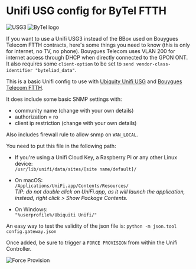 # Unifi USG config for ByTel FTTH

![USG3](https://tars.meleia.net/images/github/unifi/USG3.png "USG3") ![ByTel logo](https://tars.meleia.net/images/github/unifi/bytel.png "ByTel Logo") 

If you want to use a Unifi USG3 instead of the BBox used on Bouygues Telecom FTTH contracts, here's some things you need to know (this is only for internet, no TV, no phone). Bouygues Telecom uses VLAN 200 for internet access through DHCP when directly connected to the GPON ONT. It also requires some `client-option` to be set to `send vendor-class-identifier "byteliad_data"`.

This is a basic Unifi config to use with [Ubiquity Unifi USG](https://www.ubnt.com/unifi-routing/usg/) and [Bouygues Telecom FTTH](https://www.bouyguestelecom.fr/offres-internet/internet-fibre-ftth).

It does include some basic SNMP settings with:
  
- community name (change with your own details)  
- authorization = ro 
- client ip restriction (change with your own details)

Also includes firewall rule to allow snmp on `WAN_LOCAL`.

You need to put this file in the following path:

- If you're using a Unifi Cloud Key, a Raspberry Pi or any other Linux device:  
	`/usr/lib/unifi/data/sites/[site name/default]/`

- On macOS:  
	`/Applications/UniFi.app/Contents/Resources/`  
	_TIP: do not double click on UniFi.app, as it will launch the application, instead, right click > Show Package Contents._  

- On Windows:  
	`"%userprofile%/Ubiquiti Unifi/"` 
	
An easy way to test the validity of the json file is: `python -m json.tool config.gateway.json`

Once added, be sure to trigger a `FORCE PROVISION` from within the Unifi Controller.

![Force Provision](https://tars.meleia.net/images/github/unifi/provision.png "Force Provision")
